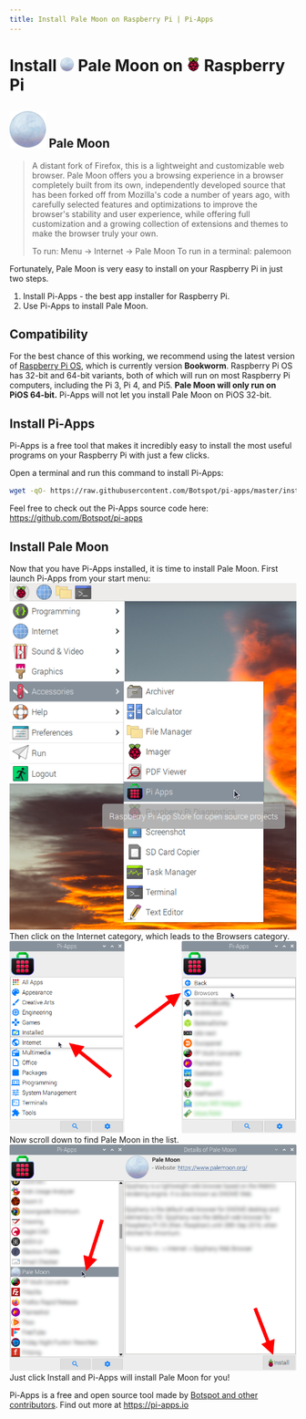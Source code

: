 ```yaml
---
title: Install Pale Moon on Raspberry Pi | Pi-Apps
---
```

<div class="simple-install-content content">

# Install <img src="/img/app-icons/Pale Moon/icon-64.png" height=24> Pale Moon on <img src=/img/other-icons/raspberrypi-icon.svg height=24> Raspberry Pi

## <img src="/img/app-icons/Pale Moon/icon-64.png"> Pale Moon
> A distant fork of Firefox, this is a lightweight and customizable web browser.
> Pale Moon offers you a browsing experience in a browser completely built
> from its own, independently developed source that has been forked off from
> Mozilla's code a number of years ago, with carefully selected
> features and optimizations to improve the browser's stability and user
> experience, while offering full customization and a growing collection of
> extensions and themes to make the browser truly your own.
> 
> To run: Menu -> Internet -> Pale Moon
> To run in a terminal: palemoon

Fortunately, Pale Moon is very easy to install on your Raspberry Pi in just two steps.
1. Install Pi-Apps - the best app installer for Raspberry Pi.
2. Use Pi-Apps to install Pale Moon.
</div>
<div class="simple-install-content content">

## Compatibility
For the best chance of this working, we recommend using the latest version of [Raspberry Pi OS](https://www.raspberrypi.com/software/), which is currently version **Bookworm**.
Raspberry Pi OS has 32-bit and 64-bit variants, both of which will run on most Raspberry Pi computers, including the Pi 3, Pi 4, and Pi5.
**Pale Moon will only run on PiOS 64-bit.** Pi-Apps will not let you install Pale Moon on PiOS 32-bit.
</div>
<div class="simple-install-content content">

## Install Pi-Apps

Pi-Apps is a free tool that makes it incredibly easy to install the most useful programs on your Raspberry Pi with just a few clicks.

Open a terminal and run this command to install Pi-Apps:
```bash
wget -qO- https://raw.githubusercontent.com/Botspot/pi-apps/master/install | bash
```
Feel free to check out the Pi-Apps source code here: https://github.com/Botspot/pi-apps
</div>
<div class="simple-install-content content">

## Install Pale Moon

Now that you have Pi-Apps installed, it is time to install Pale Moon.
First launch Pi-Apps from your start menu:
<img src="/img/start-menu.png">
Then click on the Internet category, which leads to the Browsers category.
<img src="/img/category-selections/Browsers.png">
Now scroll down to find Pale Moon in the list.
<img src="/img/app-icons/Pale Moon/app-selection.png">
Just click Install and Pi-Apps will install Pale Moon for you!
</div>
<div class="simple-install-content content">

Pi-Apps is a free and open source tool made by [Botspot and other contributors](/about/#contributors). Find out more at https://pi-apps.io
</div>
